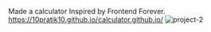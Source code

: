 Made a calculator Inspired by Frontend Forever.
https://10pratik10.github.io/calculator.github.io/
![project-2](https://user-images.githubusercontent.com/43493711/226440431-1c3b1536-f4a6-4efd-874f-d26e79f6aa5e.png)
